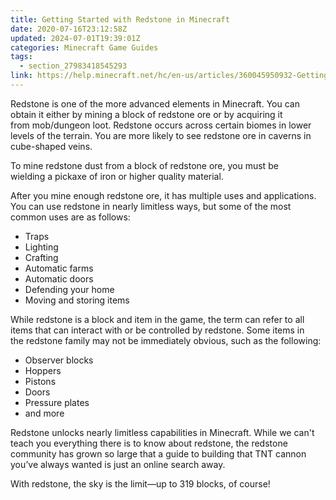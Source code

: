 ```yaml
---
title: Getting Started with Redstone in Minecraft
date: 2020-07-16T23:12:58Z
updated: 2024-07-01T19:39:01Z
categories: Minecraft Game Guides
tags:
  - section_27983418545293
link: https://help.minecraft.net/hc/en-us/articles/360045950932-Getting-Started-with-Redstone-in-Minecraft
---
```


Redstone is one of the more advanced elements in Minecraft. You can obtain it either by mining a block of redstone ore or by acquiring it from mob/dungeon loot. Redstone occurs across certain biomes in lower levels of the terrain. You are more likely to see redstone ore in caverns in cube-shaped veins. 

To mine redstone dust from a block of redstone ore, you must be wielding a pickaxe of iron or higher quality material. 

After you mine enough redstone ore, it has multiple uses and applications. You can use redstone in nearly limitless ways, but some of the most common uses are as follows: 

- Traps 
- Lighting 
- Crafting 
- Automatic farms 
- Automatic doors 
- Defending your home 
- Moving and storing items

While redstone is a block and item in the game, the term can refer to all items that can interact with or be controlled by redstone. Some items in the redstone family may not be immediately obvious, such as the following: 

- Observer blocks 
- Hoppers 
- Pistons 
- Doors 
- Pressure plates 
- and more 

Redstone unlocks nearly limitless capabilities in Minecraft. While we can't teach you everything there is to know about redstone, the redstone community has grown so large that a guide to building that TNT cannon you’ve always wanted is just an online search away. 

With redstone, the sky is the limit—up to 319 blocks, of course!
